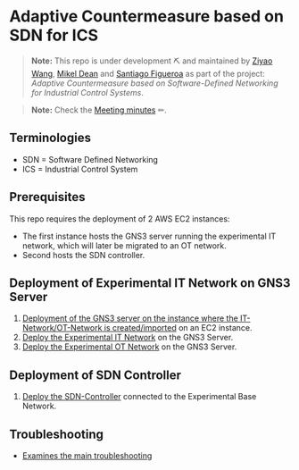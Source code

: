 # Adaptive Countermeasure based on SDN for ICS

> **Note:** This repo is under development ⛏ and maintained by [Ziyao Wang](ziyao.wang@se19.qmul.ac.uk), [Mikel Dean](mdeanoses@ceit.es) and [Santiago Figueroa](sfigueroa@ceit.es) as part of the project: *Adaptive Countermeasure based on Software-Defined Networking for Industrial Control Systems*.

  > **Note:** Check the [Meeting minutes](./Meeting%20Minutes/) ✏.

## Terminologies

- SDN = Software Defined Networking
- ICS = Industrial Control System

## Prerequisites

This repo requires the deployment of 2 AWS EC2 instances:

- The first instance hosts the GNS3 server running the experimental IT network, which will later be migrated to an OT network.
- Second hosts the SDN controller.

## Deployment of Experimental IT Network on GNS3 Server

1. [Deployment of the GNS3 server on the instance where the IT-Network/OT-Network is created/imported](./GNS3ServerDeployment/README.md) on an EC2 instance.
2. [Deploy the Experimental IT Network](./GNS3Network/IT-Network/) on the GNS3 Server.
3. [Deploy the Experimental OT Network](/GNS3Network/IT-Network/README.md) on the GNS3 Server.

## Deployment of SDN Controller

1. [Deploy the SDN-Controller](./SDNDeployment/README.md) connected to the Experimental Base Network.

## Troubleshooting

- [Examines the main troubleshooting](./Troubleshootings/README.md)
